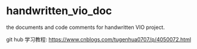 # handwritten_vio_doc
the documents and code comments for handwritten VIO project.

git hub 学习教程:
https://www.cnblogs.com/tugenhua0707/p/4050072.html
